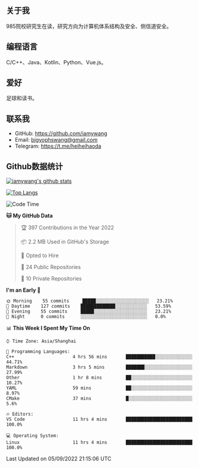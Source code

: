 ## 关于我

985院校研究生在读，研究方向为计算机体系结构及安全、侧信道安全。

## 编程语言

C/C++、Java、Kotlin、Python、Vue.js。

## 爱好

足球和读书。

## 联系我

- GitHub: https://github.com/iamywang
- Email: bigyophswang@gmail.com
- Telegram: https://t.me/heiheihaoda

## Github数据统计

[![iamywang's github stats](https://github-readme-stats.vercel.app/api?username=iamywang&count_private=true&show_icons=true)]()

[![Top Langs](https://github-readme-stats.vercel.app/api/top-langs/?username=iamywang&layout=compact)]()

<!--START_SECTION:waka-->
![Code Time](http://img.shields.io/badge/Code%20Time-530%20hrs%2013%20mins-blue)

**🐱 My GitHub Data** 

> 🏆 397 Contributions in the Year 2022
 > 
> 📦 2.2 MB Used in GitHub's Storage 
 > 
> 💼 Opted to Hire
 > 
> 📜 24 Public Repositories 
 > 
> 🔑 10 Private Repositories  
 > 
**I'm an Early 🐤** 

```text
🌞 Morning    55 commits     █████░░░░░░░░░░░░░░░░░░░░   23.21% 
🌆 Daytime    127 commits    █████████████░░░░░░░░░░░░   53.59% 
🌃 Evening    55 commits     █████░░░░░░░░░░░░░░░░░░░░   23.21% 
🌙 Night      0 commits      ░░░░░░░░░░░░░░░░░░░░░░░░░   0.0%

```


📊 **This Week I Spent My Time On** 

```text
⌚︎ Time Zone: Asia/Shanghai

💬 Programming Languages: 
C++                      4 hrs 56 mins       ███████████░░░░░░░░░░░░░░   44.71% 
Markdown                 3 hrs 5 mins        ███████░░░░░░░░░░░░░░░░░░   27.99% 
Other                    1 hr 8 mins         ██░░░░░░░░░░░░░░░░░░░░░░░   10.27% 
YAML                     59 mins             ██░░░░░░░░░░░░░░░░░░░░░░░   8.97% 
CMake                    37 mins             █░░░░░░░░░░░░░░░░░░░░░░░░   5.6%

🔥 Editors: 
VS Code                  11 hrs 4 mins       █████████████████████████   100.0%

💻 Operating System: 
Linux                    11 hrs 4 mins       █████████████████████████   100.0%

```


 Last Updated on 05/09/2022 21:15:06 UTC
<!--END_SECTION:waka-->
